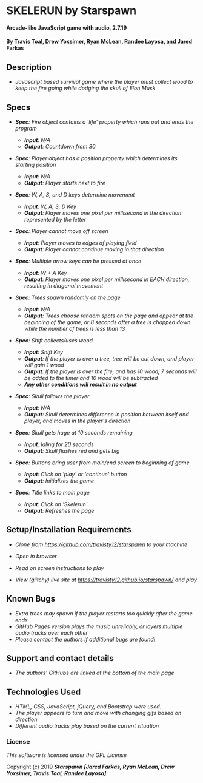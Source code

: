 # SKELERUN by Starspawn

#### Arcade-like JavaScript game with audio, 2.7.19

#### By Travis Toal, Drew Yoxsimer, Ryan McLean, Randee Layosa, and Jared Farkas

## Description

* _Javascript based survival game where the player must collect wood to keep the fire going while dodging the skull of Elon Musk_

## Specs

* _**Spec**: Fire object contains a 'life' property which runs out and ends the program_
  * _**Input**: N/A_
  * _**Output**: Countdown from 30_


* _**Spec**: Player object has a position property which determines its starting position_
  * _**Input**: N/A_
  * _**Output**: Player starts next to fire_


* _**Spec**: W, A, S, and D keys determine movement_
  * _**Input**: W, A, S, D Key_
  * _**Output**: Player moves one pixel per millisecond in the direction represented by the letter_


* _**Spec**: Player cannot move off screen_
  * _**Input**: Player moves to edges of playing field_
  * _**Output**: Player cannot continue moving in that direction_


* _**Spec**: Multiple arrow keys can be pressed at once_
  * _**Input**: W + A Key_
  * _**Output**: Player moves one pixel per millisecond in EACH direction, resulting in diagonal movement_


* _**Spec**: Trees spawn randomly on the page_
  * _**Input**: N/A_
  * _**Output**: Trees choose random spots on the page and appear at the beginning of the game, or 8 seconds after a tree is chopped down while the number of trees is less than 13_


* _**Spec**: Shift collects/uses wood_
  * _**Input**: Shift Key_
  * _**Output**: If the player is over a tree, tree will be cut down, and player will gain 1 wood_
  * _**Output**: If the player is over the fire, and has 10 wood, 7 seconds will be added to the timer and 10 wood will be subtracted_
  * _**Any other conditions will result in no output**_


* _**Spec**: Skull follows the player_
  * _**Input**: N/A_
  * _**Output**: Skull determines difference in position between itself and player, and moves in the player's direction_


* _**Spec**: Skull gets huge at 10 seconds remaining_
  * _**Input**: Idling for 20 seconds_
  * _**Output**: Skull flashes red and gets big_


* _**Spec**: Buttons bring user from main/end screen to beginning of game_
  * _**Input**: Click on 'play' or 'continue' button_
  * _**Output**: Initializes the game_


* _**Spec**: Title links to main page_
  * _**Input**: Click on 'Skelerun'_
  * _**Output**: Refreshes the page_




## Setup/Installation Requirements
* _Clone from https://github.com/travisty12/starspawn to your machine_
* _Open in browser_
* _Read on screen instructions to play_

* _View (glitchy) live site at https://travisty12.github.io/starspawn/ and play_

## Known Bugs
* _Extra trees may spawn if the player restarts too quickly after the game ends_
* _GitHub Pages version plays the music unreliably, or layers multiple audio tracks over each other_
* _Please contact the authors if additional bugs are found!_

## Support and contact details
* _The authors' GitHubs are linked at the bottom of the main page_



## Technologies Used
* _HTML, CSS, JavaScript, jQuery, and Bootstrap were used._
* _The player appears to turn and move with changing gifs based on direction_
* _Different audio tracks play based on the current situation_


### License

*This software is licensed under the GPL License*

Copyright (c) 2019 **_Starspawn [Jared Farkas, Ryan McLean, Drew Yoxsimer, Travis Toal, Randee Layosa]_**
